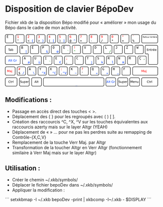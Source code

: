 Disposition de clavier BépoDev
==============================

Fichier xkb de la disposition Bépo modifié pour « améliorer » mon usage du Bépo dans le cadre de mon activité.

![Disposition BépoDev](bepoDev-simplifiee.png)

Modifications :
--------------

- Passage en accès direct des touches < >.
- Déplacement des { } pour les regroupés avec ( ) [ ].
- Création des raccourcis ^C, ^X, ^V sur les touches équivalentes aux raccourcis azerty mais sur le layer Altgr (YEAH)
- Déplacement de « » … pour ne pas les perdres suite au remapping de Contrôle-{X,C,V}
- Remplacement de la touche Verr Maj. par Altgr
- Transformation de la toucher Altgr en Verr Altgr (fonctionnement similaire à Verr Maj mais sur le layer Altgr)

Utilisation :
-------------

- Créer le chemin ~/.xkb/symbols/
- Déplacer le fichier bepoDev dans ~/.xkb/symbols/
- Appliquer la modification :

´´´
	setxkbmap -I ~/.xkb bepoDev -print | xkbcomp -I~/.xkb - $DISPLAY
´´´
